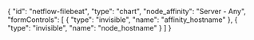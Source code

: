 {
  "id": "netflow-filebeat",
  "type": "chart",
  "node_affinity": "Server - Any",
  "formControls": [
    {
      "type": "invisible",
      "name": "affinity_hostname"
    },
    {
      "type": "invisible",
      "name": "node_hostname"
    }
  ]
}
